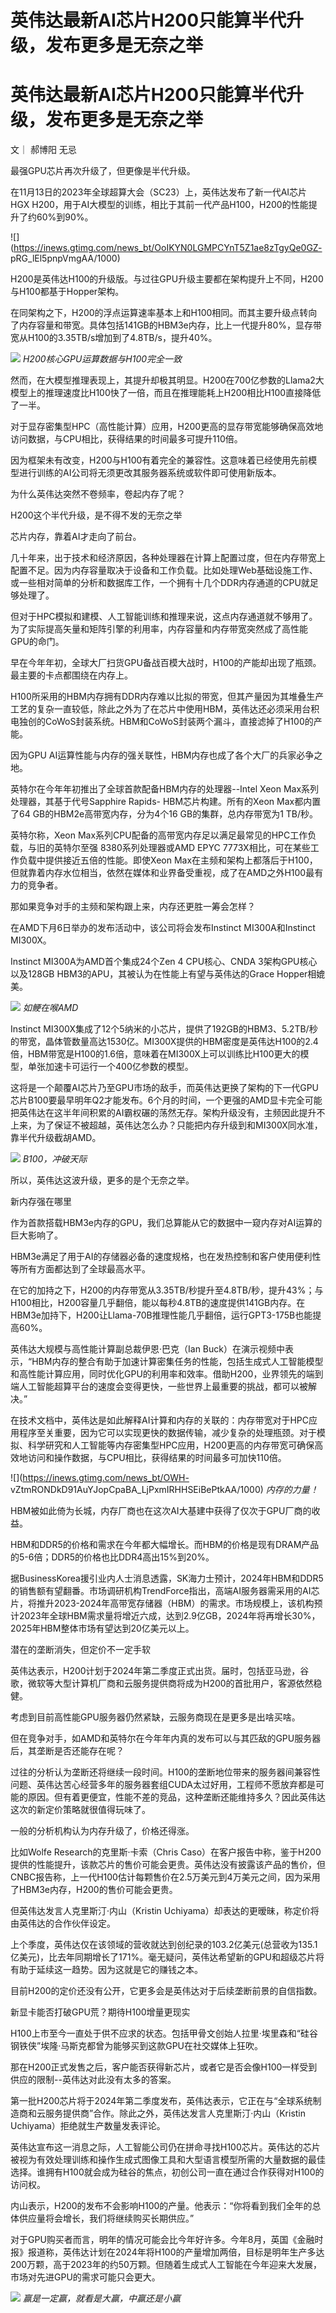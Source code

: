 # 英伟达最新AI芯片H200只能算半代升级，发布更多是无奈之举

# 英伟达最新AI芯片H200只能算半代升级，发布更多是无奈之举

文｜ 郝博阳 无忌

最强GPU芯片再次升级了，但更像是半代升级。

在11月13日的2023年全球超算大会（SC23）上，英伟达发布了新一代AI芯片HGX
H200，用于AI大模型的训练，相比于其前一代产品H100，H200的性能提升了约60%到90%。

![](https://inews.gtimg.com/news_bt/OoIKYN0LGMPCYnT5Z1ae8zTgyQe0GZ-
pRG_lEl5pnpVmgAA/1000)

H200是英伟达H100的升级版。与过往GPU升级主要都在架构提升上不同，H200与H100都基于Hopper架构。

在同架构之下，H200的浮点运算速率基本上和H100相同。而其主要升级点转向了内存容量和带宽。具体包括141GB的HBM3e内存，比上一代提升80%，显存带宽从H100的3.35TB/s增加到了4.8TB/s，提升40%。

![](https://inews.gtimg.com/news_bt/O58ym1PbRX5uD9WsLnRtBGpsLpg6fEEQijnOS3ugue658AA/1000)
_H200核心GPU运算数据与H100完全一致_

然而，在大模型推理表现上，其提升却极其明显。H200在700亿参数的Llama2大模型上的推理速度比H100快了一倍，而且在推理能耗上H200相比H100直接降低了一半。

对于显存密集型HPC（高性能计算）应用，H200更高的显存带宽能够确保高效地访问数据，与CPU相比，获得结果的时间最多可提升110倍。

因为框架未有改变，H200与H100有着完全的兼容性。这意味着已经使用先前模型进行训练的AI公司将无须更改其服务器系统或软件即可使用新版本。

为什么英伟达突然不卷频率，卷起内存了呢？

H200这个半代升级，是不得不发的无奈之举

芯片内存，靠着AI才走向了前台。

几十年来，出于技术和经济原因，各种处理器在计算上配置过度，但在内存带宽上配置不足。因为内存容量取决于设备和工作负载。比如处理Web基础设施工作、或一些相对简单的分析和数据库工作，一个拥有十几个DDR内存通道的CPU就足够处理了。

但对于HPC模拟和建模、人工智能训练和推理来说，这点内存通道就不够用了。为了实际提高矢量和矩阵引擎的利用率，内存容量和内存带宽突然成了高性能GPU的命门。

早在今年年初，全球大厂扫货GPU备战百模大战时，H100的产能却出现了瓶颈。最主要的卡点都围绕在内存上。

H100所采用的HBM内存拥有DDR内存难以比拟的带宽，但其产量因为其堆叠生产工艺的复杂一直较低，除此之外为了在芯片中使用HBM，英伟达还必须采用台积电独创的CoWoS封装系统。HBM和CoWoS封装两个漏斗，直接滤掉了H100的产能。

因为GPU AI运算性能与内存的强关联性，HBM内存也成了各个大厂的兵家必争之地。

英特尔在今年年初推出了全球首款配备HBM内存的处理器--Intel Xeon Max系列处理器，其基于代号Sapphire Rapids-
HBM芯片构建。所有的Xeon Max都内置了64 GB的HBM2e高带宽内存，分为4个16 GB的集群，总内存带宽为1 TB/秒。

英特尔称，Xeon Max系列CPU配备的高带宽内存足以满足最常见的HPC工作负载，与旧的英特尔至强 8380系列处理器或AMD EPYC
7773X相比，可在某些工作负载中提供接近五倍的性能。即使Xeon
Max在主频和架构上都落后于H100，但就靠着内存水位相当，依然在媒体和业界备受重视，成了在AMD之外H100最有力的竞争者。

那如果竞争对手的主频和架构跟上来，内存还更胜一筹会怎样？

在AMD下月6日举办的发布活动中，该公司将会发布Instinct MI300A和Instinct MI300X。

Instinct MI300A为AMD首个集成24个Zen 4 CPU核心、CNDA 3架构GPU核心以及128GB
HBM3的APU，其被认为在性能上有望与英伟达的Grace Hopper相媲美。

![](https://inews.gtimg.com/news_bt/OP9GY90yxgG9u5W-nhAycrjRg4B1VDNWGsfxnHzSJ9uSUAA/1000)
_如鲠在喉AMD_

Instinct
MI300X集成了12个5纳米的小芯片，提供了192GB的HBM3、5.2TB/秒的带宽，晶体管数量高达1530亿。MI300X提供的HBM密度是英伟达H100的2.4倍，HBM带宽是H100的1.6倍，意味着在MI300X上可以训练比H100更大的模型，单张加速卡可运行一个400亿参数的模型。

这将是一个颠覆AI芯片乃至GPU市场的敌手，而英伟达更换了架构的下一代GPU芯片B100要最早明年Q2才能发布。6个月的时间，一个更强的AMD显卡完全可能把英伟达在这半年间积累的AI霸权碾的荡然无存。架构升级没有，主频因此提升不上来，为了保证不被超越，英伟达怎么办？只能把内存升级到和MI300X同水准，靠半代升级截胡AMD。

![](https://inews.gtimg.com/news_bt/Odf6jXkX165PaUK_UyCPPMS3rk9ETTN5O-MJIWVHtNdDMAA/1000)
_B100，冲破天际_

所以，英伟达这波升级，更多的是个无奈之举。

新内存强在哪里

作为首款搭载HBM3e内存的GPU，我们总算能从它的数据中一窥内存对AI运算的巨大影响了。

HBM3e满足了用于AI的存储器必备的速度规格，也在发热控制和客户使用便利性等所有方面都达到了全球最高水平。

在它的加持之下，H200的内存带宽从3.35TB/秒提升至4.8TB/秒，提升43%；与H100相比，H200容量几乎翻倍，能以每秒4.8TB的速度提供141GB内存。在HBM3e加持下，H200让Llama-70B推理性能几乎翻倍，运行GPT3-175B也能提高60%。

英伟达大规模与高性能计算副总裁伊恩·巴克（Ian
Buck）在演示视频中表示，“HBM内存的整合有助于加速计算密集任务的性能，包括生成式人工智能模型和高性能计算应用，同时优化GPU的利用率和效率。借助H200，业界领先的端到端人工智能超算平台的速度会变得更快，一些世界上最重要的挑战，都可以被解决。”

在技术文档中，英伟达是如此解释AI计算和内存的关联的：内存带宽对于HPC应用程序至关重要，因为它可以实现更快的数据传输，减少复杂的处理瓶颈。对于模拟、科学研究和人工智能等内存密集型HPC应用，H200更高的内存带宽可确保高效地访问和操作数据，与CPU相比，获得结果的时间最多可加快110倍。

![](https://inews.gtimg.com/news_bt/OWH-
vZtmRONDkD91AuYJopCpaBA_LjPxmIRHHSEiBePtkAA/1000) _内存的力量！_

HBM被如此倚为长城，内存厂商也在这次AI大基建中获得了仅次于GPU厂商的收益。

HBM和DDR5的价格和需求在今年都大幅增长。而HBM的价格是现有DRAM产品的5-6倍；DDR5的价格也比DDR4高出15%到20%。

据BusinessKorea援引业内人士消息透露，SK海力士预计，2024年HBM和DDR5的销售额有望翻番。市场调研机构TrendForce指出，高端AI服务器需采用的AI芯片，将推升2023-2024年高带宽存储器（HBM）的需求。市场规模上，该机构预计2023年全球HBM需求量将增近六成，达到2.9亿GB，2024年将再增长30%，2025年HBM整体市场有望达到20亿美元以上。

潜在的垄断消失，但定价不一定手软

英伟达表示，H200计划于2024年第二季度正式出货。届时，包括亚马逊，谷歌，微软等大型计算机厂商和云服务提供商将成为H200的首批用户，客源依然稳健。

考虑到目前高性能GPU服务器仍然紧缺，云服务商现在是更多是出啥买啥。

但在竞争对手，如AMD和英特尔在今年年内真的发布可以与其匹敌的GPU服务器后，其垄断是否还能存在呢？

过往的分析认为垄断还将继续一段时间。H100的垄断地位带来的服务器间兼容性问题、英伟达苦心经营多年的服务器套组CUDA太过好用，工程师不愿放弃都是可能的原因。但有着更便宜，性能不差的竞品，这种垄断还能维持多久？因此英伟达这次的新定价策略就很值得玩味了。

一般的分析机构认为内存升级了，价格还得涨。

比如Wolfe Research的克里斯·卡索（Chris
Caso）在客户报告中称，鉴于H200提供的性能提升，该款芯片的售价可能会更贵。英伟达没有披露该产品的售价，但CNBC报告称，上一代H100估计每颗售价在2.5万美元到4万美元之间，因为采用了HBM3e内存，H200的售价可能会更贵。

但英伟达发言人克里斯汀·内山（Kristin Uchiyama）却表达的更暧昧，称定价将由英伟达的合作伙伴设定。

上个季度，英伟达仅在该领域的营收就达到创纪录的103.2亿美元(总营收为135.1亿美元)，比去年同期增长了171%。毫无疑问，英伟达希望新的GPU和超级芯片将有助于延续这一趋势。因为这就是它的赚钱之本。

目前H200的定价还没有公开，它更多会是英伟达对于后续垄断前景的自信指数。

新显卡能否打破GPU荒？期待H100增量更现实

H100上市至今一直处于供不应求的状态。包括甲骨文创始人拉里·埃里森和“硅谷钢铁侠”埃隆·马斯克都曾为能够买到这款GPU在社交媒体上狂吹。

那在H200正式发售之后，客户能否获得新芯片，或者它是否会像H100一样受到供应的限制--英伟达对此没有太多的答案。

第一批H200芯片将于2024年第二季度发布，英伟达表示，它正在与“全球系统制造商和云服务提供商”合作。除此之外，英伟达发言人克里斯汀·内山（Kristin
Uchiyama）拒绝就生产数量发表评论。

英伟达宣布这一消息之际，人工智能公司仍在拼命寻找H100芯片。英伟达的芯片被视为有效处理训练和操作生成式图像工具和大型语言模型所需的大量数据的最佳选择。谁拥有H100就会成为硅谷的焦点，初创公司一直在通过合作获得对H100的访问权。

内山表示，H200的发布不会影响H100的产量。他表示：“你将看到我们全年的总体供应量将会增长，我们将继续购买长期供应。”

对于GPU购买者而言，明年的情况可能会比今年好许多。今年8月，英国《金融时报》报道称，英伟达计划在2024年将H100的产量增加两倍，目标是明年生产多达200万颗，高于2023年的约50万颗。但随着生成式人工智能在今年迎来大发展，市场对先进GPU的需求可能只会更大。

![](https://inews.gtimg.com/news_bt/O6W9a22hTmbptjkpp6JUOoBKpJLFcVZQ2lVKPauG6eDskAA/1000)
_赢是一定赢，就看是大赢，中赢还是小赢_

